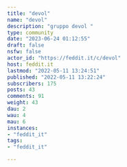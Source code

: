 ```yaml
---
title: "devol" 
name: "devol"
description: "gruppo devol "
type: community
date: "2023-06-24 01:12:55"
draft: false
nsfw: false
actor_id: "https://feddit.it/c/devol"
host: feddit.it
lastmod: "2022-05-11 13:24:51"
published: "2022-05-11 13:22:24"
subscribers: 175
posts: 43
comments: 91
weight: 43
dau: 2
wau: 4
mau: 6
instances:
- "feddit_it"
tags: 
- "feddit_it"

---
```


